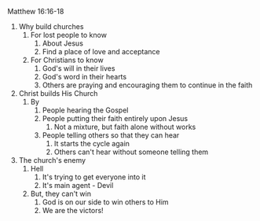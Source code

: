 Matthew 16:16-18

1. Why build churches
   1. For lost people to know
      1. About Jesus
      2. Find a place of love and acceptance
   2. For Christians to know
      1. God's will in their lives
      2. God's word in their hearts
      3. Others are praying and encouraging them to continue in the faith
2. Christ builds His Church
   1. By
	   1. People hearing the Gospel
	   2. People putting their faith entirely upon Jesus
		   1. Not a mixture, but faith alone without works
	   3. People telling others so that they can hear
		   1. It starts the cycle again
		   2. Others can't hear without someone telling them
3. The church's enemy
   1. Hell
      1. It's trying to get everyone into it
      2. It's main agent - Devil
   2. But, they can't win
      1. God is on our side to win others to Him
      2. We are the victors!